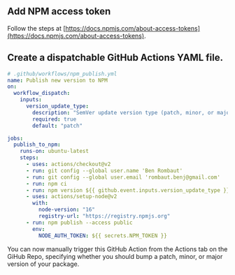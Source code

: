 ## Add NPM access token

Follow the steps at [https://docs.npmjs.com/about-access-tokens](https://docs.npmjs.com/about-access-tokens).

## Create a dispatchable GitHub Actions YAML file.

```yml
# .github/workflows/npm_publish.yml
name: Publish new version to NPM
on:
  workflow_dispatch:
    inputs:
      version_update_type:
        description: "SemVer update version type (patch, minor, or major)"
        required: true
        default: "patch"

jobs:
  publish_to_npm:
    runs-on: ubuntu-latest
    steps:
      - uses: actions/checkout@v2
      - run: git config --global user.name 'Ben Rombaut'
      - run: git config --global user.email 'rombaut.benj@gmail.com'
      - run: npm ci
      - run: npm version ${{ github.event.inputs.version_update_type }}
      - uses: actions/setup-node@v2
        with:
          node-version: "16"
          registry-url: "https://registry.npmjs.org"
      - run: npm publish --access public
        env:
          NODE_AUTH_TOKEN: ${{ secrets.NPM_TOKEN }}
```

You can now manually trigger this GitHub Action from the Actions tab on the GiHub Repo, specifying whether you should bump a patch, minor, or major version of your package.
